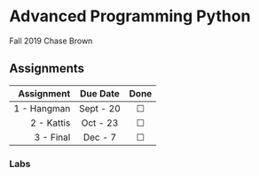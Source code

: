 # Advanced Programming Python
Fall 2019
Chase Brown
## Assignments
| Assignment | Due Date | Done |
|-----------:|:--------:|:----:|
| 1 - Hangman  | Sept - 20 |  ☐   |Google Test |
| 2 - Kattis  | Oct - 23 |  ☐   |
| 3 - Final | Dec - 7 |  ☐   |

### Labs
